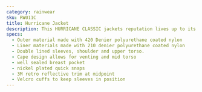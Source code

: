 ```yaml
---
category: rainwear
sku: RW011C
title: Hurricane Jacket
description: This HURRICANE CLASSIC jackets reputation lives up to its name. The toughest product on the market with 420 Dienier Nylon outer shell and 210 Denier nylon shell, Both polyurethan coated. Lining and shell are sewn "coating to coating" to reduce abrasive damage to coating and improve lopngevity. The soft finish provides added comfort, inside and out.
specs:
  - Outer material made with 420 Denier polyurethane coated nylon
  - Liner materials made with 210 denier polyurethane coated nylon
  - Double lined sleeves, shoulder and upper torso.
  - Cape design allows for venting and mid torso
  - well sealed breast pocket
  - nickel plated quick snaps
  - 3M retro reflective trim at midpoint
  - Velcro cuffs to keep sleeves in position
---
```

